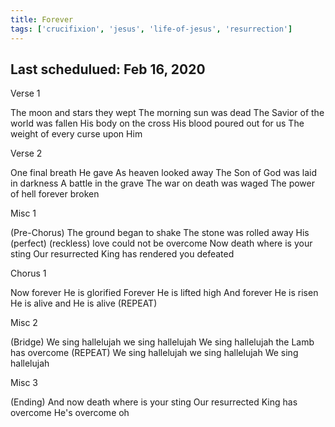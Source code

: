 ```yaml
---
title: Forever
tags: ['crucifixion', 'jesus', 'life-of-jesus', 'resurrection']
---
```


## Last schedulued: Feb 16, 2020          

Verse 1

The moon and stars they wept
The morning sun was dead
The Savior of the world was fallen
His body on the cross
His blood poured out for us
The weight of every curse upon Him

Verse 2

One final breath He gave
As heaven looked away
The Son of God was laid in darkness
A battle in the grave
The war on death was waged
The power of hell forever broken

Misc 1

(Pre-Chorus)
The ground began to shake
The stone was rolled away
His (perfect) (reckless) love could not be overcome
Now death where is your sting
Our resurrected King has rendered you defeated

Chorus 1

Now forever He is glorified
Forever He is lifted high
And forever He is risen
He is alive and He is alive
(REPEAT)

Misc 2

(Bridge)
We sing hallelujah we sing hallelujah
We sing hallelujah the Lamb has overcome
(REPEAT)
We sing hallelujah we sing hallelujah
We sing hallelujah

Misc 3

(Ending)
And now death where is your sting
Our resurrected King has overcome
He's overcome oh
